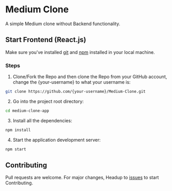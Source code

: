 # Medium Clone

A simple Medium clone without Backend functionality.

## Start Frontend (React.js)

Make sure you've installed [git](https://git-scm.com/) and [npm](https://docs.npmjs.com/cli/init) installed in your local machine.

### Steps

1. Clone/Fork the Repo and then clone the Repo from your GitHub account, change the {your-username} to what your username is:

```bash
git clone https://github.com/{your-username}/Medium-Clone.git
```

2. Go into the project root directory:

```bash
cd medium-clone-app
```

3. Install all the dependencies:

```bash
npm install
```

4. Start the application development server:

```bash
npm start
```

## Contributing

Pull requests are welcome. For major changes, Headup to [issues](https://github.com/Halim-Shams/Medium-Clone/issues) to start Contributing.
